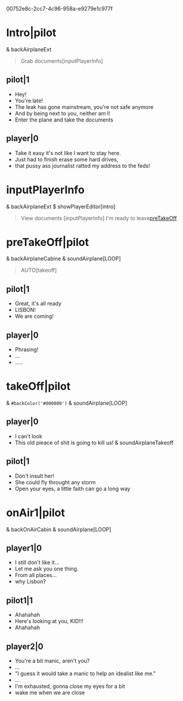 00752e8c-2cc7-4c96-958a-e9279e1c977f
# Intro|pilot
& backAirplaneExt
> Grab documents[inputPlayerInfo]
## pilot|1
* Hey!
* You're late!
* The leak has gone mainstream, you're not safe anymore
* And by being next to you, neither am I!
* Enter the plane and take the documents
## player|0
* Take it easy it's not like I want to stay here.
* Just had to finish erase some hard drives, 
* that pussy ass journalist ratted my address to the feds!

# inputPlayerInfo
& backAirplaneExt
$ showPlayerEditor[intro]
> View documents [inputPlayerInfo]
> I'm ready to leave[preTakeOff](#playerInfoCompleted())

# preTakeOff|pilot
& backAirplaneCabine
& soundAirplane[LOOP]
> AUTO[takeoff]
## pilot|1
* Great, it's all ready
* LISBON!
* We are coming!

## player|0
* Phrasing!
* ...
* .....

# takeOff|pilot
& `#backColor('#000000')`
& soundAirplane[LOOP]

## player|0
* I can't look
* This old pieace of shit is going to kill us!
& soundAirplaneTakeoff

## pilot|1
* Don't insult her!
* She could fly throught any storm
* Open your eyes, a little faith can go a long way

# onAir1|pilot
& backOnAirCabin
& soundAirplane[LOOP]

## player1|0
* I still don't like it...
* Let me ask you one thing.
* From all places...
* why Lisbon?

## pilot1|1
* Ahahahah
* Here's looking at you, KID!!!
* Ahahahah

## player2|0
* You\'re a bit manic, aren\'t you?
* ...
* "I guess it would take a manic to help an idealist like me."
* ...
* I\'m exhausted, gonna close my eyes for a bit
* wake me when we are close
